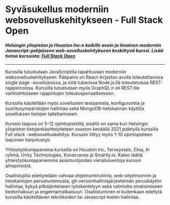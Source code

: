 <h1>Syväsukellus moderniin websovelluskehitykseen - Full Stack Open</h1>

<h4><i>Helsingin yliopiston ja Houston Inc:n kaikille avoin ja ilmainen moderniin Javascript-pohjaiseen web-sovelluskehitykseen keskittyvä kurssi. Lisää tietoa kurssista: <a href="https://fullstackopen.com/">Full Stack Open</a></i></h4>
<hr>

<p>Kurssilla tutustutaan JavaScriptilla tapahtuvaan moderniin websovelluskehitykseen. Pääpaino on React-kirjaston avulla toteutettavissa single page -sovelluksissa, ja niitä tukevissa Node.js:llä toteutetuissa REST-rajapinnoissa. Kurssilla tutustutaan myös GraphQL:n eli REST:ille vaihtoehtoiseen rajapintojen toteutusperiaatteeseen.</p>

<p>Kurssilla käsitellään myös sovellusten testaamista, konfigurointia ja suoritusympäristöjen hallintaa sekä MongoDB-tietokannan käyttöä sovelluksen tietojen tallettamiseen.</p>

<p>Kurssin laajuus on 5-12 opintopistettä, sisältö on sama kun Helsingin yliopiston tietojenkäsittelytieteen osaston keväällä 2021 pidetyllä kurssilla Full stack -websovelluskehitys. Kurssiin liittyy myös 1-10 opintopisteen laajuinen harjoitustyö.</p>

<p>Yhteistyökumppaneina kurssilla on Houston Inc, Terveystalo, Elisa, K-ryhmä, Unity Technologies, Konecranes ja Smartly.io. Katso täältä yhteistyökumppaniemme asiantuntijoiden vierailuluentoja kurssin aihepiireistä.</p>

<p>Osallistujilta edellytetään vahvaa ohjelmointirutiinia, web-ohjelmoinnin ja tietokantojen perustuntemusta, git-versionhallintajärjestelmän peruskäytön hallintaa, kykyä pitkäjänteiseen työskentelyyn sekä valmiutta omatoimiseen tiedonhakuun ja ongelmanratkaisuun. Osallistuminen ei kuitenkaan edellytä kurssilla käsiteltävien tekniikoiden tai Javascript-kielen hallintaa.</p>

